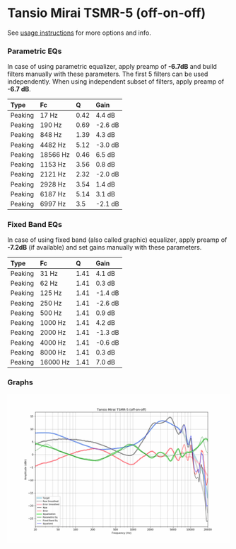 # Tansio Mirai TSMR-5 (off-on-off)
See [usage instructions](https://github.com/jaakkopasanen/AutoEq#usage) for more options and info.

### Parametric EQs
In case of using parametric equalizer, apply preamp of **-6.7dB** and build filters manually
with these parameters. The first 5 filters can be used independently.
When using independent subset of filters, apply preamp of **-6.7 dB**.

| Type    | Fc       |    Q | Gain    |
|:--------|:---------|:-----|:--------|
| Peaking | 17 Hz    | 0.42 | 4.4 dB  |
| Peaking | 190 Hz   | 0.69 | -2.6 dB |
| Peaking | 848 Hz   | 1.39 | 4.3 dB  |
| Peaking | 4482 Hz  | 5.12 | -3.0 dB |
| Peaking | 18566 Hz | 0.46 | 6.5 dB  |
| Peaking | 1153 Hz  | 3.56 | 0.8 dB  |
| Peaking | 2121 Hz  | 2.32 | -2.0 dB |
| Peaking | 2928 Hz  | 3.54 | 1.4 dB  |
| Peaking | 6187 Hz  | 5.14 | 3.1 dB  |
| Peaking | 6997 Hz  | 3.5  | -2.1 dB |

### Fixed Band EQs
In case of using fixed band (also called graphic) equalizer, apply preamp of **-7.2dB**
(if available) and set gains manually with these parameters.

| Type    | Fc       |    Q | Gain    |
|:--------|:---------|:-----|:--------|
| Peaking | 31 Hz    | 1.41 | 4.1 dB  |
| Peaking | 62 Hz    | 1.41 | 0.3 dB  |
| Peaking | 125 Hz   | 1.41 | -1.4 dB |
| Peaking | 250 Hz   | 1.41 | -2.6 dB |
| Peaking | 500 Hz   | 1.41 | 0.9 dB  |
| Peaking | 1000 Hz  | 1.41 | 4.2 dB  |
| Peaking | 2000 Hz  | 1.41 | -1.3 dB |
| Peaking | 4000 Hz  | 1.41 | -0.6 dB |
| Peaking | 8000 Hz  | 1.41 | 0.3 dB  |
| Peaking | 16000 Hz | 1.41 | 7.0 dB  |

### Graphs
![](./Tansio%20Mirai%20TSMR-5%20(off-on-off).png)